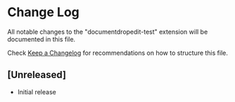 # Change Log

All notable changes to the "documentdropedit-test" extension will be documented in this file.

Check [Keep a Changelog](http://keepachangelog.com/) for recommendations on how to structure this file.

## [Unreleased]

- Initial release